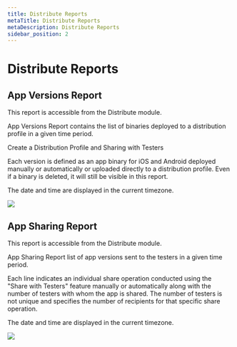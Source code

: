 ```yaml
---
title: Distribute Reports
metaTitle: Distribute Reports
metaDescription: Distribute Reports
sidebar_position: 2
---
```


# Distribute Reports

## App Versions Report

This report is accessible from the Distribute module.

App Versions Report contains the list of binaries deployed to a distribution profile in a given time period.

<ContentRef url="../distribute/create-or-select-a-distribution-profile">
  Create a Distribution Profile and Sharing with Testers
</ContentRef>

Each version is defined as an app binary for iOS and Android deployed manually or automatically or uploaded directly to a distribution profile. Even if a binary is deleted, it will still be visible in this report.

The date and time are displayed in the current timezone.

![](<https://cdn.appcircle.io/docs/assets/image (13).png>)

## App Sharing Report

This report is accessible from the Distribute module.

App Sharing Report list of app versions sent to the testers in a given time period.

Each line indicates an individual share operation conducted using the "Share with Testers" feature manually or automatically along with the number of testers with whom the app is shared. The number of testers is not unique and specifies the number of recipients for that specific share operation.

The date and time are displayed in the current timezone.

![](<https://cdn.appcircle.io/docs/assets/image (14).png>)
